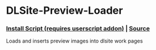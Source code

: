 # DLSite-Preview-Loader
### [Install Script (requires userscript addon)](https://github.com/kani-ge/DLSite-Preview-Loader/raw/master/DLSite%20Preview%20Loader.user.js) | [Source](https://github.com/kani-ge/DLSite-Preview-Loader/blob/master/DLSite%20Preview%20Loader.user.js)

Loads and inserts preview images into dlsite work pages